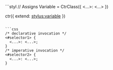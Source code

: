 <div class="syntax" data-size="250"></div>
```styl
// Assigns Variable
<stylus:variable> = CtrClass({
  <...>: <...>
})

ctr({
  extend: <stylus:variable>
})

```

```css
/* declarative invocation */
<#selector1> {
  <...>: <...>;
}
/* imperative invocation */
<#selector2> {
  <...>: <...>;
}
```

